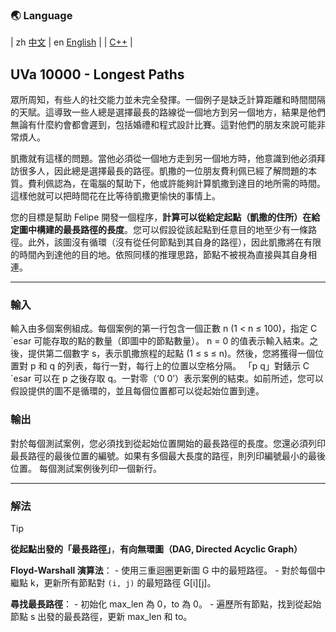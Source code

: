 ### 🌏 **Language**
| zh [中文](MD10000_zh.md) | en [English](md10000_en.md) | 
| [C++](UVa10000.cpp) |


<aside>

## **UVa 10000 - Longest Paths**

眾所周知，有些人的社交能力並未完全發揮。一個例子是缺乏計算距離和時間間隔的天賦。這導致一些人總是選擇最長的路線從一個地方到另一個地方，結果是他們無論有什麼約會都會遲到，包括婚禮和程式設計比賽。這對他們的朋友來說可能非常煩人。

凱撒就有這樣的問題。當他必須從一個地方走到另一個地方時，他意識到他必須拜訪很多人，因此總是選擇最長的路徑。凱撒的一位朋友費利佩已經了解問題的本質。費利佩認為，在電腦的幫助下，他或許能夠計算凱撒到達目的地所需的時間。這樣他就可以把時間花在比等待凱撒更愉快的事情上。

您的目標是幫助 Felipe 開發一個程序，**計算可以從給定起點（凱撒的住所）在給定圖中構建的最長路徑的長度**。您可以假設從該起點到任意目的地至少有一條路徑。此外，該圖沒有循環（沒有從任何節點到其自身的路徑），因此凱撒將在有限的時間內到達他的目的地。依照同樣的推理思路，節點不被視為直接與其自身相連。

---

### **輸入**

輸入由多個案例組成。每個案例的第一行包含一個正數 n (1 < n ≤ 100)，指定 C´esar 可能存取的點的數量（即圖中的節點數量）。 n = 0 的值表示輸入結束。之後，提供第二個數字 s，表示凱撒旅程的起點 (1 ≤ s ≤ n)。然後，您將獲得一個位置對 p 和 q 的列表，每行一對，每行上的位置以空格分隔。 「p q」對錶示 C´esar 可以在 p 之後存取 q。一對零（‘0 0’）表示案例的結束。如前所述，您可以假設提供的圖不是循環的，並且每個位置都可以從起始位置到達。

### **輸出**

對於每個測試案例，您必須找到從起始位置開始的最長路徑的長度。您還必須列印最長路徑的最後位置的編號。如果有多個最大長度的路徑，則列印編號最小的最後位置。
每個測試案例後列印一個新行。

---

</aside>

### **解法**

<aside>

> [!TIP]
> 
> **從起點出發的「最長路徑」**，**有向無環圖（DAG, Directed Acyclic Graph）**
> 
> **Floyd-Warshall 演算法**：
>     - 使用三重迴圈更新圖 G 中的最短路徑。
>     - 對於每個中繼點 k，更新所有節點對 `(i, j)` 的最短路徑 G[i][j]。
>
> **尋找最長路徑**：
>     - 初始化 max_len 為 0，to 為 0。
>     - 遍歷所有節點，找到從起始節點 s 出發的最長路徑，更新 max_len 和 to。
> 

</aside>